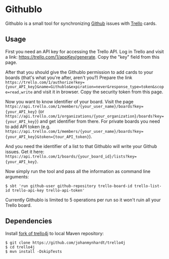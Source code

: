 Githublo
========

Githublo is a small tool for synchronizing [Github](https://github.com/) issues with [Trello](https://trello.com) cards.

Usage
-----

First you need an API key for accessing the Trello API. Log in Trello and visit a link:
https://trello.com/1/appKey/generate. Copy the "key" field from this page.

After that you should give the Githublo permission to add cards to your boards (that's what you're after, aren't you?)
Prepare the link
`https://trello.com/1/authorize?key={your_API_key}&name=Githublo&expiration=never&response_type=token&scope=read,write`
and visit it in browser. Copy the security token from this page.

Now you want to know identifier of your board. Visit the page
`https://api.trello.com/1/members/{your_user_name}/boards?key={your_API_key}` (or
`https://api.trello.com/1/organizations/{your_organization}/boards?key={your_API_key}`) and get identifier from there.
For private boards you need to add API token (e.g. 
`https://api.trello.com/1/members/{your_user_name}/boards?key={your_API_key}&token={tour_API_token}`).

And you need the identifier of a list to that Githublo will write your Github issues. Get it here:
`https://api.trello.com/1/boards/{your_board_id}/lists?key={your_API_key}`.

Now simply run the tool and pass all the information as command line arguments:

    $ sbt 'run github-user github-repository trello-board-id trello-list-id trello-api-key trello-api-token'
    
Currently Githublo is limited to 5 operations per run so it won't ruin all your Trello board.

Dependencies
------------

Install [fork of trello4j](https://github.com/johanmynhardt/trello4j) to local Maven repository:

    $ git clone https://github.com/johanmynhardt/trello4j
    $ cd trello4j
    $ mvn install -DskipTests
